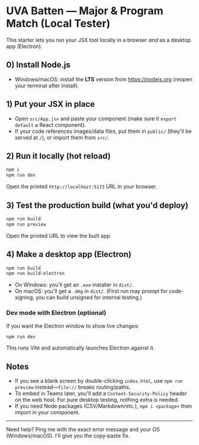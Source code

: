 # UVA Batten — Major & Program Match (Local Tester)

This starter lets you run your JSX tool locally in a browser *and* as a desktop app (Electron).

## 0) Install Node.js
- Windows/macOS: install the **LTS** version from https://nodejs.org (reopen your terminal after install).

## 1) Put your JSX in place
- Open `src/App.jsx` and paste your component (make sure it `export default` a React component).
- If your code references images/data files, put them in `public/` (they'll be served at `/`), or import them from `src/`.

## 2) Run it locally (hot reload)
```bash
npm i
npm run dev
```
Open the printed `http://localhost:5173` URL in your browser.

## 3) Test the production build (what you'd deploy)
```bash
npm run build
npm run preview
```
Open the printed URL to view the built app.

## 4) Make a desktop app (Electron)
```bash
npm run build
npm run build:electron
```
- On Windows: you'll get an `.exe` installer in `dist/`.
- On macOS: you'll get a `.dmg` in `dist/`.
(First run may prompt for code-signing; you can build unsigned for internal testing.)

### Dev mode with Electron (optional)
If you want the Electron window to show live changes:
```bash
npm run dev
```
This runs Vite and automatically launches Electron against it.

## Notes
- If you see a blank screen by double-clicking `index.html`, use `npm run preview` instead—`file://` breaks routing/paths.
- To embed in Teams later, you'll add a `Content-Security-Policy` header on the web host. For pure desktop testing, nothing extra is needed.
- If you need Node packages (CSV/Markdown/etc.), `npm i <package>` then import in your component.

---

Need help? Ping me with the exact error message and your OS (Windows/macOS). I'll give you the copy‑paste fix.
